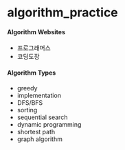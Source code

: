 # algorithm_practice

#### Algorithm Websites

- 프로그래머스
- 코딩도장 

#### Algorithm Types

- greedy
- implementation
- DFS/BFS
- sorting
- sequential search
- dynamic programming
- shortest path
- graph algorithm


